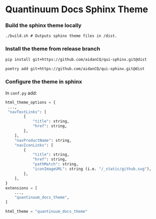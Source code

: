 # Quantinuum Docs Sphinx Theme

### Build the sphinx theme locally
`./build.sh # Outputs sphinx theme files in /dist.`

### Install the theme from release branch
```bash
pip install git+https://github.com/aidanCQ/qui-sphinx.git@dist
```
```bash
poetry add git+https://github.com/aidanCQ/qui-sphinx.git@dist
```

### Configure the theme in sphinx

In `conf.py` add:

```python
html_theme_options = {
 ...,
 "navTextLinks": [
        {
            "title": string,
            "href": string,
        },
    ],
    "navProductName": string,
    "navIconLinks": [
        {
            "title": string,
            "href": string,
            "pathMatch": string,
            "iconImageURL": string (i.e. "/_static/github.svg"),
        },
    ],
}
extensions = [
    ...,
    "quantinuum_docs_theme",
]

html_theme = "quantinuum_docs_theme"
```
